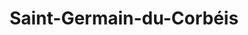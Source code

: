 ---
title: Saint-Germain-du-Corbéis
url: /saint-germain-du-corbeis/
latitude: 48.424
longitude: 0.062
---